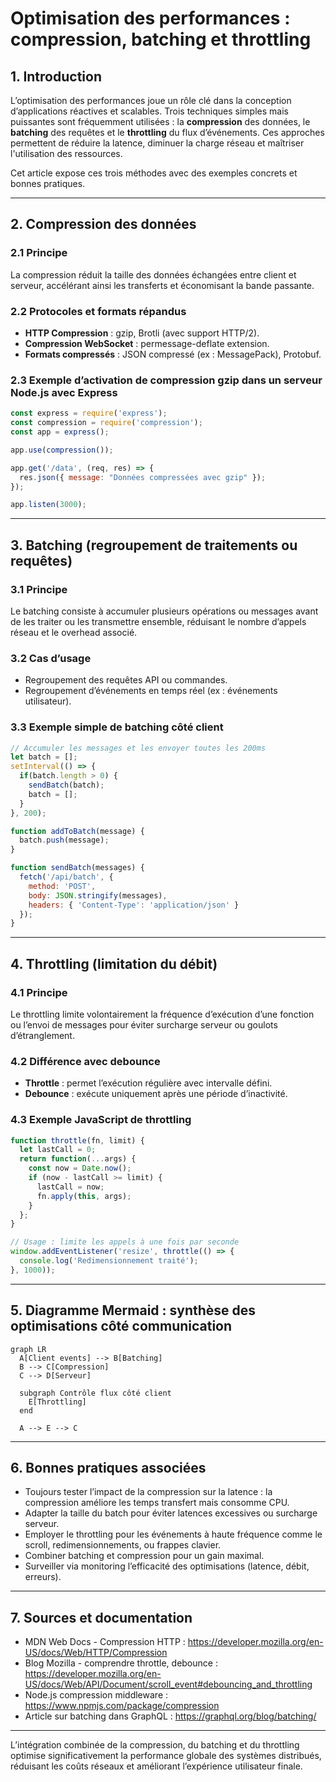 # Optimisation des performances : compression, batching et throttling

## 1. Introduction

L’optimisation des performances joue un rôle clé dans la conception d’applications réactives et scalables. Trois techniques simples mais puissantes sont fréquemment utilisées : la **compression** des données, le **batching** des requêtes et le **throttling** du flux d’événements. Ces approches permettent de réduire la latence, diminuer la charge réseau et maîtriser l'utilisation des ressources.

Cet article expose ces trois méthodes avec des exemples concrets et bonnes pratiques.

---

## 2. Compression des données

### 2.1 Principe

La compression réduit la taille des données échangées entre client et serveur, accélérant ainsi les transferts et économisant la bande passante.

### 2.2 Protocoles et formats répandus

- **HTTP Compression** : gzip, Brotli (avec support HTTP/2).
- **Compression WebSocket** : permessage-deflate extension.
- **Formats compressés** : JSON compressé (ex : MessagePack), Protobuf.

### 2.3 Exemple d’activation de compression gzip dans un serveur Node.js avec Express

```javascript
const express = require('express');
const compression = require('compression');
const app = express();

app.use(compression());

app.get('/data', (req, res) => {
  res.json({ message: "Données compressées avec gzip" });
});

app.listen(3000);
```

---

## 3. Batching (regroupement de traitements ou requêtes)

### 3.1 Principe

Le batching consiste à accumuler plusieurs opérations ou messages avant de les traiter ou les transmettre ensemble, réduisant le nombre d’appels réseau et le overhead associé.

### 3.2 Cas d’usage

- Regroupement des requêtes API ou commandes.
- Regroupement d’événements en temps réel (ex : événements utilisateur).

### 3.3 Exemple simple de batching côté client

```javascript
// Accumuler les messages et les envoyer toutes les 200ms
let batch = [];
setInterval(() => {
  if(batch.length > 0) {
    sendBatch(batch);
    batch = [];
  }
}, 200);

function addToBatch(message) {
  batch.push(message);
}

function sendBatch(messages) {
  fetch('/api/batch', {
    method: 'POST',
    body: JSON.stringify(messages),
    headers: { 'Content-Type': 'application/json' }
  });
}
```

---

## 4. Throttling (limitation du débit)

### 4.1 Principe

Le throttling limite volontairement la fréquence d’exécution d’une fonction ou l’envoi de messages pour éviter surcharge serveur ou goulots d’étranglement.

### 4.2 Différence avec debounce

- **Throttle** : permet l’exécution régulière avec intervalle défini.
- **Debounce** : exécute uniquement après une période d’inactivité.

### 4.3 Exemple JavaScript de throttling

```javascript
function throttle(fn, limit) {
  let lastCall = 0;
  return function(...args) {
    const now = Date.now();
    if (now - lastCall >= limit) {
      lastCall = now;
      fn.apply(this, args);
    }
  };
}

// Usage : limite les appels à une fois par seconde
window.addEventListener('resize', throttle(() => {
  console.log('Redimensionnement traité');
}, 1000));
```

---

## 5. Diagramme Mermaid : synthèse des optimisations côté communication

```mermaid
graph LR
  A[Client events] --> B[Batching]
  B --> C[Compression]
  C --> D[Serveur]

  subgraph Contrôle flux côté client
    E[Throttling]
  end

  A --> E --> C
```

---

## 6. Bonnes pratiques associées

- Toujours tester l’impact de la compression sur la latence : la compression améliore les temps transfert mais consomme CPU.
- Adapter la taille du batch pour éviter latences excessives ou surcharge serveur.
- Employer le throttling pour les événements à haute fréquence comme le scroll, redimensionnements, ou frappes clavier.
- Combiner batching et compression pour un gain maximal.
- Surveiller via monitoring l’efficacité des optimisations (latence, débit, erreurs).

---

## 7. Sources et documentation

- MDN Web Docs - Compression HTTP : https://developer.mozilla.org/en-US/docs/Web/HTTP/Compression  
- Blog Mozilla - comprendre throttle, debounce : https://developer.mozilla.org/en-US/docs/Web/API/Document/scroll_event#debouncing_and_throttling  
- Node.js compression middleware : https://www.npmjs.com/package/compression  
- Article sur batching dans GraphQL : https://graphql.org/blog/batching/  

---

L’intégration combinée de la compression, du batching et du throttling optimise significativement la performance globale des systèmes distribués, réduisant les coûts réseaux et améliorant l’expérience utilisateur finale.